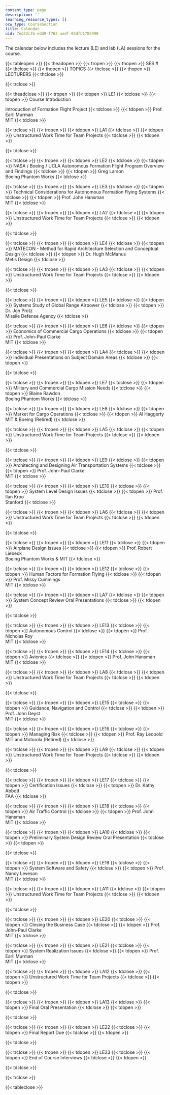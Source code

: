 ```yaml
---
content_type: page
description: ''
learning_resource_types: []
ocw_type: CourseSection
title: Calendar
uid: 7ed32c2b-edd9-f762-aadf-02dfb1785990
---
```


The calendar below includes the lecture (LE) and lab (LA) sessions for the course.

{{< tableopen >}}
{{< theadopen >}}
{{< tropen >}}
{{< thopen >}}
SES #
{{< thclose >}}
{{< thopen >}}
TOPICS
{{< thclose >}}
{{< thopen >}}
LECTURERS
{{< thclose >}}

{{< trclose >}}

{{< theadclose >}}
{{< tropen >}}
{{< tdopen >}}
LE1
{{< tdclose >}}
{{< tdopen >}}
Course Introduction  
  
Introduction of Formation Flight Project
{{< tdclose >}}
{{< tdopen >}}
Prof. Earll Murman  
MIT
{{< tdclose >}}

{{< trclose >}}
{{< tropen >}}
{{< tdopen >}}
LA1
{{< tdclose >}}
{{< tdopen >}}
Unstructured Work Time for Team Projects
{{< tdclose >}}
{{< tdopen >}}

{{< tdclose >}}

{{< trclose >}}
{{< tropen >}}
{{< tdopen >}}
LE2
{{< tdclose >}}
{{< tdopen >}}
NASA / Boeing / UCLA Autonomous Formation Flight Program Overview and Findings
{{< tdclose >}}
{{< tdopen >}}
Greg Larson  
Boeing Phantom Works
{{< tdclose >}}

{{< trclose >}}
{{< tropen >}}
{{< tdopen >}}
LE3
{{< tdclose >}}
{{< tdopen >}}
Technical Considerations for Autonomous Formation Flying Systems
{{< tdclose >}}
{{< tdopen >}}
Prof. John Hansman  
MIT
{{< tdclose >}}

{{< trclose >}}
{{< tropen >}}
{{< tdopen >}}
LA2
{{< tdclose >}}
{{< tdopen >}}
Unstructured Work Time for Team Projects
{{< tdclose >}}
{{< tdopen >}}

{{< tdclose >}}

{{< trclose >}}
{{< tropen >}}
{{< tdopen >}}
LE4
{{< tdclose >}}
{{< tdopen >}}
MATECON - Method for Rapid Architecture Selection and Conceptual Design
{{< tdclose >}}
{{< tdopen >}}
Dr. Hugh McManus  
Metis Design
{{< tdclose >}}

{{< trclose >}}
{{< tropen >}}
{{< tdopen >}}
LA3
{{< tdclose >}}
{{< tdopen >}}
Unstructured Work Time for Team Projects
{{< tdclose >}}
{{< tdopen >}}

{{< tdclose >}}

{{< trclose >}}
{{< tropen >}}
{{< tdopen >}}
LE5
{{< tdclose >}}
{{< tdopen >}}
Systems Study of Global Range Airpower
{{< tdclose >}}
{{< tdopen >}}
Dr. Jon Protz  
Missile Defense Agency
{{< tdclose >}}

{{< trclose >}}
{{< tropen >}}
{{< tdopen >}}
LE6
{{< tdclose >}}
{{< tdopen >}}
Economics of Commercial Cargo Operations
{{< tdclose >}}
{{< tdopen >}}
Prof. John-Paul Clarke  
MIT
{{< tdclose >}}

{{< trclose >}}
{{< tropen >}}
{{< tdopen >}}
LA4
{{< tdclose >}}
{{< tdopen >}}
Individual Presentations on Subject Domain Areas
{{< tdclose >}}
{{< tdopen >}}

{{< tdclose >}}

{{< trclose >}}
{{< tropen >}}
{{< tdopen >}}
LE7
{{< tdclose >}}
{{< tdopen >}}
Military and Commercial Cargo Mission Needs
{{< tdclose >}}
{{< tdopen >}}
Blaine Rawdon  
Boeing Phantom Works
{{< tdclose >}}

{{< trclose >}}
{{< tropen >}}
{{< tdopen >}}
LE8
{{< tdclose >}}
{{< tdopen >}}
Market for Cargo Operations
{{< tdclose >}}
{{< tdopen >}}
Al Haggerty  
MIT & Boeing (Retired)
{{< tdclose >}}

{{< trclose >}}
{{< tropen >}}
{{< tdopen >}}
LA5
{{< tdclose >}}
{{< tdopen >}}
Unstructured Work Time for Team Projects
{{< tdclose >}}
{{< tdopen >}}

{{< tdclose >}}

{{< trclose >}}
{{< tropen >}}
{{< tdopen >}}
LE9
{{< tdclose >}}
{{< tdopen >}}
Architecting and Designing Air Transportation Systems
{{< tdclose >}}
{{< tdopen >}}
Prof. John-Paul Clarke  
MIT
{{< tdclose >}}

{{< trclose >}}
{{< tropen >}}
{{< tdopen >}}
LE10
{{< tdclose >}}
{{< tdopen >}}
System Level Design Issues
{{< tdclose >}}
{{< tdopen >}}
Prof. Ilan Kroo  
Stanford
{{< tdclose >}}

{{< trclose >}}
{{< tropen >}}
{{< tdopen >}}
LA6
{{< tdclose >}}
{{< tdopen >}}
Unstructured Work Time for Team Projects
{{< tdclose >}}
{{< tdopen >}}

{{< tdclose >}}

{{< trclose >}}
{{< tropen >}}
{{< tdopen >}}
LE11
{{< tdclose >}}
{{< tdopen >}}
Airplane Design Issues
{{< tdclose >}}
{{< tdopen >}}
Prof. Robert Liebeck  
Boeing Phantom Works & MIT
{{< tdclose >}}

{{< trclose >}}
{{< tropen >}}
{{< tdopen >}}
LE12
{{< tdclose >}}
{{< tdopen >}}
Human Factors for Formation Flying
{{< tdclose >}}
{{< tdopen >}}
Prof. Missy Cummings  
MIT
{{< tdclose >}}

{{< trclose >}}
{{< tropen >}}
{{< tdopen >}}
LA7
{{< tdclose >}}
{{< tdopen >}}
System Concept Review Oral Presentations
{{< tdclose >}}
{{< tdopen >}}

{{< tdclose >}}

{{< trclose >}}
{{< tropen >}}
{{< tdopen >}}
LE13
{{< tdclose >}}
{{< tdopen >}}
Autonomous Control
{{< tdclose >}}
{{< tdopen >}}
Prof. Nicholas Roy  
MIT
{{< tdclose >}}

{{< trclose >}}
{{< tropen >}}
{{< tdopen >}}
LE14
{{< tdclose >}}
{{< tdopen >}}
Avionics
{{< tdclose >}}
{{< tdopen >}}
Prof. John Hansman  
MIT
{{< tdclose >}}

{{< trclose >}}
{{< tropen >}}
{{< tdopen >}}
LA8
{{< tdclose >}}
{{< tdopen >}}
Unstructured Work Time for Team Projects
{{< tdclose >}}
{{< tdopen >}}

{{< tdclose >}}

{{< trclose >}}
{{< tropen >}}
{{< tdopen >}}
LE15
{{< tdclose >}}
{{< tdopen >}}
Guidance, Navigation and Control
{{< tdclose >}}
{{< tdopen >}}
Prof. John Deyst  
MIT
{{< tdclose >}}

{{< trclose >}}
{{< tropen >}}
{{< tdopen >}}
LE16
{{< tdclose >}}
{{< tdopen >}}
Managing Risk
{{< tdclose >}}
{{< tdopen >}}
Prof. Ray Leopold  
MIT and Motorola (Retired)
{{< tdclose >}}

{{< trclose >}}
{{< tropen >}}
{{< tdopen >}}
LA9
{{< tdclose >}}
{{< tdopen >}}
Unstructured Work Time for Team Projects
{{< tdclose >}}
{{< tdopen >}}

{{< tdclose >}}

{{< trclose >}}
{{< tropen >}}
{{< tdopen >}}
LE17
{{< tdclose >}}
{{< tdopen >}}
Certification Issues
{{< tdclose >}}
{{< tdopen >}}
Dr. Kathy Abbott  
FAA
{{< tdclose >}}

{{< trclose >}}
{{< tropen >}}
{{< tdopen >}}
LE18
{{< tdclose >}}
{{< tdopen >}}
Air Traffic Control
{{< tdclose >}}
{{< tdopen >}}
Prof. John Hansman  
MIT
{{< tdclose >}}

{{< trclose >}}
{{< tropen >}}
{{< tdopen >}}
LA10
{{< tdclose >}}
{{< tdopen >}}
Preliminary System Design Review Oral Presentation
{{< tdclose >}}
{{< tdopen >}}

{{< tdclose >}}

{{< trclose >}}
{{< tropen >}}
{{< tdopen >}}
LE19
{{< tdclose >}}
{{< tdopen >}}
System Software and Safety
{{< tdclose >}}
{{< tdopen >}}
Prof. Nancy Leveson  
MIT
{{< tdclose >}}

{{< trclose >}}
{{< tropen >}}
{{< tdopen >}}
LA11
{{< tdclose >}}
{{< tdopen >}}
Unstructured Work Time for Team Projects
{{< tdclose >}}
{{< tdopen >}}

{{< tdclose >}}

{{< trclose >}}
{{< tropen >}}
{{< tdopen >}}
LE20
{{< tdclose >}}
{{< tdopen >}}
Closing the Business Case
{{< tdclose >}}
{{< tdopen >}}
Prof. John-Paul Clarke  
MIT
{{< tdclose >}}

{{< trclose >}}
{{< tropen >}}
{{< tdopen >}}
LE21
{{< tdclose >}}
{{< tdopen >}}
System Realization Issues
{{< tdclose >}}
{{< tdopen >}}
Prof. Earll Murman  
MIT
{{< tdclose >}}

{{< trclose >}}
{{< tropen >}}
{{< tdopen >}}
LA12
{{< tdclose >}}
{{< tdopen >}}
Unstructured Work Time for Team Projects
{{< tdclose >}}
{{< tdopen >}}

{{< tdclose >}}

{{< trclose >}}
{{< tropen >}}
{{< tdopen >}}
LA13
{{< tdclose >}}
{{< tdopen >}}
Final Oral Presentation
{{< tdclose >}}
{{< tdopen >}}

{{< tdclose >}}

{{< trclose >}}
{{< tropen >}}
{{< tdopen >}}
LE22
{{< tdclose >}}
{{< tdopen >}}
Final Report Due
{{< tdclose >}}
{{< tdopen >}}

{{< tdclose >}}

{{< trclose >}}
{{< tropen >}}
{{< tdopen >}}
LE23
{{< tdclose >}}
{{< tdopen >}}
End of Course Interviews
{{< tdclose >}}
{{< tdopen >}}

{{< tdclose >}}

{{< trclose >}}

{{< tableclose >}}
